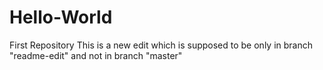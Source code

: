 # Hello-World
First Repository
This is a new edit which is supposed to be only in branch "readme-edit" and not in branch "master"
